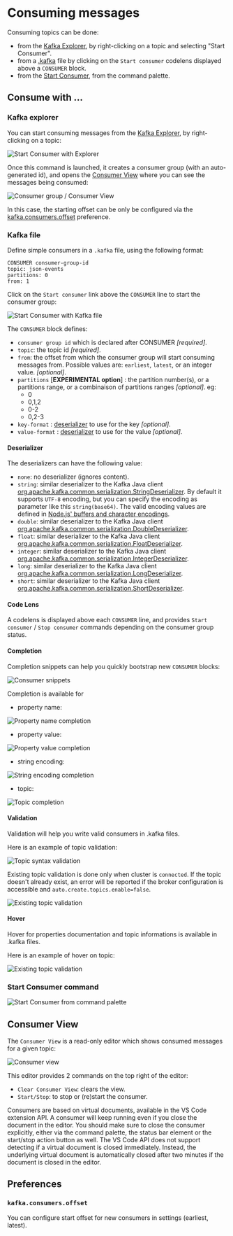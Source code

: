 # Consuming messages

Consuming topics can be done:

* from the [Kafka Explorer](#kafka-explorer), by right-clicking on a topic and selecting "Start Consumer".
* from a [.kafka](KafkaFile.md#kafkafile) file by clicking on the `Start consumer` codelens displayed above a `CONSUMER` block.
* from the [Start Consumer](#start-consumer-command), from the command palette.

## Consume with ...

### Kafka explorer

You can start consuming messages from the [Kafka Explorer](Explorer.md#explorer), by right-clicking on a topic:

![Start Consumer with Explorer](assets/start-consumer-from-explorer.png)

Once this command is launched, it creates a consumer group (with an auto-generated id), and opens the [Consumer View](#consumer-view) where you can see the messages being consumed:

![Consumer group / Consumer View](assets/consumer-group-after-starting-from-explorer.png)

In this case, the starting offset can be only be configured via the [kafka.consumers.offset](#kafkaconsumersoffset) preference.

### Kafka file

Define simple consumers in a `.kafka` file, using the following format:

```
CONSUMER consumer-group-id
topic: json-events
partitions: 0
from: 1
```

Click on the `Start consumer` link above the `CONSUMER` line to start the consumer group:

![Start Consumer with Kafka file](assets/start-consumer-from-kafkafile.png)

The `CONSUMER` block defines:

 * `consumer group id` which is declared after CONSUMER *[required]*.
 * `topic`: the topic id *[required]*.
 * `from`: the offset from which the consumer group will start consuming messages from. Possible values are: `earliest`, `latest`, or an integer value. *[optional]*.
 * `partitions` [**EXPERIMENTAL option**] : the partition number(s), or a partitions range, or a combinaison of partitions ranges *[optional]*. eg:
    * 0
    * 0,1,2
    * 0-2
    * 0,2-3
 * `key-format` : [deserializer](#Deserializer) to use for the key *[optional]*.
 * `value-format` : [deserializer](#Deserializer) to use for the value *[optional]*.

#### Deserializer

The deserializers can have the following value:

   * `none`: no deserializer (ignores content).
   * `string`: similar deserializer to the Kafka Java client [org.apache.kafka.common.serialization.StringDeserializer](https://github.com/apache/kafka/blob/master/clients/src/main/java/org/apache/kafka/common/serialization/StringDeserializer.java). By default it supports `UTF-8` encoding, but you can specify the encoding as parameter like this `string(base64)`. The valid encoding values are defined in [Node.js' buffers and character encodings](https://nodejs.org/api/buffer.html#buffer_buffers_and_character_encodings).
   * `double`: similar deserializer to the Kafka Java client [org.apache.kafka.common.serialization.DoubleDeserializer](https://github.com/apache/kafka/blob/master/clients/src/main/java/org/apache/kafka/common/serialization/DoubleDeserializer.java).
   * `float`: similar deserializer to the Kafka Java client [org.apache.kafka.common.serialization.FloatDeserializer](https://github.com/apache/kafka/blob/master/clients/src/main/java/org/apache/kafka/common/serialization/FloatDeserializer.java).
   * `integer`: similar deserializer to the Kafka Java client [org.apache.kafka.common.serialization.IntegerDeserializer](https://github.com/apache/kafka/blob/master/clients/src/main/java/org/apache/kafka/common/serialization/IntegerDeserializer.java).
   * `long`: similar deserializer to the Kafka Java client [org.apache.kafka.common.serialization.LongDeserializer](https://github.com/apache/kafka/blob/master/clients/src/main/java/org/apache/kafka/common/serialization/LongDeserializer.java).
   * `short`: similar deserializer to the Kafka Java client [org.apache.kafka.common.serialization.ShortDeserializer](https://github.com/apache/kafka/blob/master/clients/src/main/java/org/apache/kafka/common/serialization/ShortDeserializer.java). 

#### Code Lens

A codelens is displayed above each `CONSUMER` line, and provides `Start consumer` / `Stop consumer` commands depending on the consumer group status.

#### Completion

Completion snippets can help you quickly bootstrap new `CONSUMER` blocks:

![Consumer snippets](assets/kafka-file-consumer-snippet.png)

Completion is available for 

 * property name:

![Property name completion](assets/kafka-file-consumer-property-name-completion.png)

 * property value:

![Property value completion](assets/kafka-file-consumer-property-value-completion.png)

 * string encoding:
 
![String encoding completion](assets/kafka-file-consumer-string-encoding-completion.png)

 * topic:

![Topic completion](assets/kafka-file-consumer-topic-completion.png)

#### Validation

Validation will help you write valid consumers in .kafka files.

Here is an example of topic validation:

![Topic syntax validation](assets/kafka-file-consumer-topic-syntax-validation.png)

Existing topic validation is done only when cluster is `connected`. If the topic doesn't already exist, an error will be reported if the broker configuration is accessible and `auto.create.topics.enable=false`.

![Existing topic validation](assets/kafka-file-consumer-topic-validation.png)

#### Hover

Hover for properties documentation and topic informations is available in .kafka files.

Here is an example of hover on topic:

![Existing topic validation](assets/kafka-file-consumer-topic-hover.png)

### Start Consumer command

![Start Consumer from command palette](assets/start-consumer-from-command.png)

## Consumer View

The `Consumer View` is a read-only editor which shows consumed messages for a given topic:

![Consumer view](assets/consumer-view.png)

This editor provides 2 commands on the top right of the editor:

 * `Clear Consumer View`: clears the view.
 * `Start/Stop`: to stop or (re)start the consumer.

Consumers are based on virtual documents, available in the VS Code extension API. A consumer will keep running even if you close the document in the editor. You should make sure to close the consumer explicitly, either via the command palette, the status bar element or the start/stop action button as well. The VS Code API does not support detecting if a virtual document is closed immediately. Instead, the underlying virtual document is automatically closed after two minutes if the document is closed in the editor.

## Preferences

### `kafka.consumers.offset`

You can configure start offset for new consumers in settings (earliest, latest).

